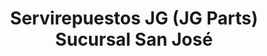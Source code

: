 ---
title: "Servirepuestos JG (JG Parts) Sucursal San José"
url: /san-jose/servirepuestos-jg-jg-parts-sucursal-san-jose/
shop: piezas de automóviles
---